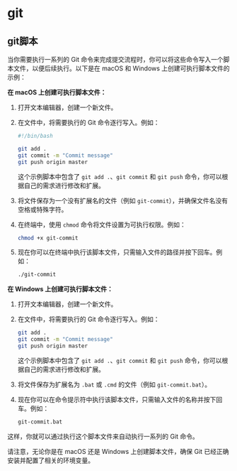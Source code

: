 # git

## git脚本

当你需要执行一系列的 Git 命令来完成提交流程时，你可以将这些命令写入一个脚本文件，以便后续执行。以下是在 macOS 和 Windows 上创建可执行脚本文件的示例：

**在 macOS 上创建可执行脚本文件：**

1. 打开文本编辑器，创建一个新文件。

1. 在文件中，将需要执行的 Git 命令逐行写入。例如：

   ```bash
   #!/bin/bash

   git add .
   git commit -m "Commit message"
   git push origin master

   ```

   这个示例脚本中包含了 `git add .`、`git commit` 和 `git push` 命令，你可以根据自己的需求进行修改和扩展。

1. 将文件保存为一个没有扩展名的文件（例如 `git-commit`），并确保文件名没有空格或特殊字符。

1. 在终端中，使用 `chmod` 命令将文件设置为可执行权限。例如：

   ```bash
   chmod +x git-commit
   ```

1. 现在你可以在终端中执行该脚本文件，只需输入文件的路径并按下回车。例如：

   ```bash
   ./git-commit
   ```

**在 Windows 上创建可执行脚本文件：**

1. 打开文本编辑器，创建一个新文件。

1. 在文件中，将需要执行的 Git 命令逐行写入。例如：

   ```bash
   git add .
   git commit -m "Commit message"
   git push origin master
   ```

   这个示例脚本中包含了 `git add .`、`git commit` 和 `git push` 命令，你可以根据自己的需求进行修改和扩展。

1. 将文件保存为扩展名为 `.bat` 或 `.cmd` 的文件（例如 `git-commit.bat`）。

1. 现在你可以在命令提示符中执行该脚本文件，只需输入文件的名称并按下回车。例如：

   ```bash
   git-commit.bat
   ```


这样，你就可以通过执行这个脚本文件来自动执行一系列的 Git 命令。

请注意，无论你是在 macOS 还是 Windows 上创建脚本文件，确保 Git 已经正确安装并配置了相关的环境变量。
